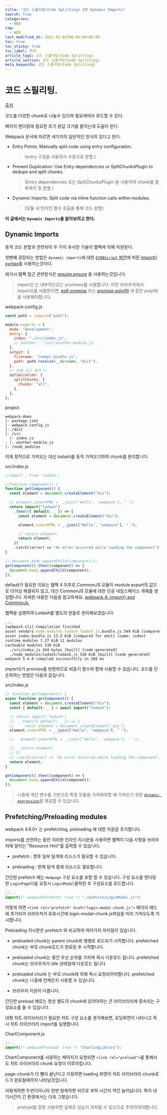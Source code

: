 ```yaml
---
title: "코드 스플리팅(Code Splitting) 2부 Dynamic Imports"
search: true
categories:
  - WEB
tag:
  - WEB
last_modified_at: 2021-01-03T00:00:00+08:00
toc: true
toc_sticky: true
toc_label: 목차
article_tag1: 코드 스플리팅(Code Splitting)
article_section: 코드 스플리팅(Code Splitting)
meta_keywords: 코드 스플리팅(Code Splitting)
---
```


# 코드 스필리팅.

[출처](https://webpack.js.org/guides/code-splitting/#entry-points)

코드를 다양한 chunk로 나눌수 있으며 필요에따라 로드할 수 있다.

페이지 렌더링에 필요한 초기 응답 크기를 줄이는데 도움이 된다.

Webpack 문서에 따르면 세가지의 일반적인 방식이 있다고 한다.

- Entry Points: Manually split code using entry configuration.

  > (entry 구성을 사용하서 수동으로 분할.)

- Prevent Duplication: Use Entry dependencies or SplitChunksPlugin to dedupe and split chunks.

  > (Entry dependencies 또는 SplitChunksPlugin 을 사용하여 chunk를 중복제거 및 분할 )

- Dynamic Imports: Split code via inline function calls within modules.
  > (모듈 내 인라인 함수 호출을 통해 코드 분할)

<b>이 글에서는 `Dynamic Imports`을 알아보려고 한다.</b>

## Dynamic Imports

동적 코드 분할과 관련되어 두 가지 유사한 기술이 웹팩에 의해 지원된다.

첫뻔째 권장되는 방법은 `dynamic imports`에 대한 [`ECMAScript` 제안](https://github.com/tc39/proposal-dynamic-import)에 따른 [import() syntax](https://webpack.js.org/api/module-methods/#import-1)를 사용하는것이다.

레거시 웹팩 접근 관련방식은 [require.ensure](https://webpack.js.org/api/module-methods/#requireensure) 을 사용하는것입니다.

> import() 는 내부적으로는 promises를 사용합니다.
> 이전 브라우저에서 import()를 사용한다면, [es6-promise](https://github.com/stefanpenner/es6-promise) 또는 [promise-polyfill](https://github.com/taylorhakes/promise-polyfill) 과 같은 polyfill을 사용해야합니다.

webpack.config.js

```js
const path = require("path");

module.exports = {
  mode: "development",
  entry: {
    index: "./src/index.js",
    // another: './src/another-module.js',
  },
  output: {
    filename: "[name].bundle.js",
    path: path.resolve(__dirname, "dist"),
  },
  /* 아래 코드 제거 */
  optimization: {
    splitChunks: {
      chunks: "all",
    },
  },
};
```

project

```
webpack-demo
|- package.json
|- webpack.config.js
|- /dist
|- /src
  |- index.js
- |- another-module.js
|- /node_modules
```

이제 정적으로 가져오는 대신 lodash를 동적 가져오기하여 chunk를 분리합니다.

src/index.js

```js
//import _ from 'lodash';

//function component() {
function getComponent() {
  const element = document.createElement("div");

  // element.innerHTML = _.join(['Hello', 'webpack'], ' ');
  return import("lodash")
    .then(({ default: _ }) => {
      const element = document.createElement("div");

      element.innerHTML = _.join(["Hello", "webpack"], " ");

      // return element;
      return element;
    })
    .catch((error) => "An error occurred while loading the component");
}

// document.body.appendChild(component());
getComponent().then((component) => {
  document.body.appendChild(component);
});
```

default가 필요한 이유는 웹팩 4 이후로 CommonJS 모듈이 module.export의 값으로 더이상 해결되지 않고, 대신 CommonJS 모듈에 대한 인공 네임스페이스 개체를 생성합니다. 자세한 내용은 다음을 참고하세요. [webpack 4: import() and CommonJs.](https://medium.com/webpack/webpack-4-import-and-commonjs-d619d626b655)

웹팩을 실행하여 Lodash를 별도의 번들로 분리해보겠습니다.

```cmd
...
[webpack-cli] Compilation finished
asset vendors-node_modules_lodash_lodash_js.bundle.js 549 KiB [compared for emit] (id hint: vendors)
asset index.bundle.js 13.5 KiB [compared for emit] (name: index)
runtime modules 7.37 KiB 11 modules
cacheable modules 530 KiB
  ./src/index.js 434 bytes [built] [code generated]
  ./node_modules/lodash/lodash.js 530 KiB [built] [code generated]
webpack 5.4.0 compiled successfully in 268 ms
```

import()가 promise를 반환하므로 비동기 함수와 함께 사용할 수 있습니다.
코드를 단순화하는 방법은 다음과 같습니다.

src/index.js

```js
// function getComponent() {
async function getComponent() {
  const element = document.createElement("div");
  const { default: _ } = await import("lodash");

  // return import('lodash')
  //   .then(({ default: _ }) => {
  //     const element = document.createElement('div');
  element.innerHTML = _.join(["Hello", "webpack"], " ");

  //   element.innerHTML = _.join(['Hello', 'webpack'], ' ');

  //   return element;
  // })
  // .catch((error) => 'An error occurred while loading the component');
  return element;
}

getComponent().then((component) => {
  document.body.appendChild(component);
});
```

> 나중에 계산 변수를 기반으로 특정 모듈을 가져와야할 때 가져오기 위한 [`dynamic expression`](https://webpack.js.org/api/module-methods/#dynamic-expressions-in-import)을 제공할 수 있습니다.

## Prefetching/Preloading modules

webpack 4.6.0+ 는 prefetching, preloading 에 대한 지원글 추가합니다.

imports를 선언하는 동안 이러한 인라인 지시문을 사용하면 웹팩이 다음 사항을 브라우저에 알리는 "Resource Hint"를 출력할 수 있습니다.

- prefetch : 향후 일부 탐색에 리소스가 필요할 수 있습니다.

- preloading : 현재 탐색 중에 리소스도 필요합니다.

간단한 prefetch 예는 `Hompage` 구성 요소를 포함 할 수 있습니다.
구성 요소를 렌더링 한 `LoginPage`다음 요청시 `LoginModal`클릭한 후 구성요소를 로드합니다.

```js
//...
import(/* webpackPrefetch: true */ "./path/to/LoginModal.js");
```

이렇게 하면 `<link rel="prefetch" href="login-modal-chunk.js">` 페이지 헤드에 추가되어 브라우저가 유휴시간에 login-modal-chunk.js파일을 미리 가져오도록 지시합니다.

Preloading 지시문은 prefetch 와 비교하여 여러가지 차이점이 있습니다.

- preloaded chunk는 parent chunk와 병렬로 로드되기 시작합니다. prefetched chunk는 부모 chunk로드가 완료된 후 시작합니다.

- preloaded chunk는 중간 우선 순위를 가지며 즉시 다운로드 됩니다. prefetched chunk는 브라우저가 idle 상태일때 다운로드 됩니다.

- preloaded chunk 는 부모 chunk에 의해 즉시 요청되어야합니다. prefetched chunk는 나중에 언제든지 사용할 수 있습니다.

- 브라우저 지원이 다릅니다.

간단한 preload 예로는 항상 별도의 chunk에 있어야하는 큰 라이브러리에 종속되는 구성요소를 들 수 있습니다.

대형 차트 라이브러리가 필요한 차트 구성 요소를 생각해보면, 로딩화면이 나타나고 즉시 차트 라이브러리 import를 실행합니다.

ChartComponent.js

```js
//...
import(/* webpackPreload: true */ "ChartingLibrary");
```

ChartComponent를 사용하는 페이지가 요청되면 `<link rel="preload">`를 통해서도 차트 라이브러리 chunk 요청이 이루어집니다.

page-chunk가 더 빨리 끝난다고 가정하면 loading 화면이 차트 라이브러리 chunk로드가 완료될때까지 나타날것입니다.

이렇게하면 두번이아니라 한번 왕복하면 되므로 부하 시간이 약간 늘어납니다. 특히 대기시간이 긴 환경에서는 더욱 그렇습니다.

> preload를 잘못 사용하면 실제로 성능이 저하될 수 있으므로 주의하여야합니다.

